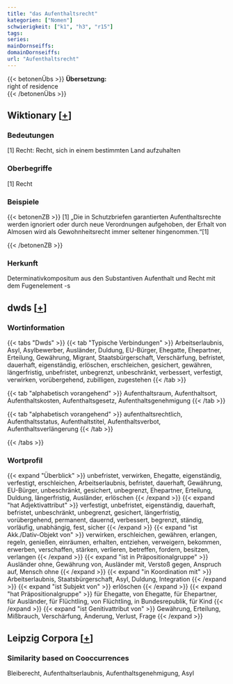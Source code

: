```yaml
---
title: "das Aufenthaltsrecht"
kategorien: ["Nomen"]
schwierigkeit: ["k1", "h3", "r15"]
tags:
series:
mainDornseiffs:
domainDornseiffs:
url: "Aufenthaltsrecht"
---
```


{{< betonenÜbs >}}
**Übersetzung:**  
right of residence  
{{< /betonenÜbs >}}

## Wiktionary [[+](https://de.wiktionary.org/wiki/Aufenthaltsrecht)]

### Bedeutungen
[1] Recht: Recht, sich in einem bestimmten Land aufzuhalten  

### Oberbegriffe
[1] Recht  

### Beispiele
{{< betonenZB >}}
[1] „Die in Schutzbriefen garantierten Aufenthaltsrechte werden ignoriert oder durch neue Verordnungen aufgehoben, der Erhalt von Almosen wird als Gewohnheitsrecht immer seltener hingenommen.“[1]  

{{< /betonenZB >}}
### Herkunft
Determinativkompositum aus den Substantiven Aufenthalt und Recht mit dem Fugenelement -s  



## dwds [[+](https://www.dwds.de/wb/Aufenthaltsrecht)]

### Wortinformation
{{< tabs "Dwds" >}}
{{< tab "Typische Verbindungen" >}}
Arbeitserlaubnis, Asyl, Asylbewerber, Ausländer, Duldung, EU-Bürger, Ehegatte, Ehepartner, Erteilung, Gewährung, Migrant, Staatsbürgerschaft, Verschärfung, befristet, dauerhaft, eigenständig, erlöschen, erschleichen, gesichert, gewähren, längerfristig, unbefristet, unbegrenzt, unbeschränkt, verbessert, verfestigt, verwirken, vorübergehend, zubilligen, zugestehen
{{< /tab >}}

{{< tab "alphabetisch vorangehend" >}}
Aufenthaltsraum, Aufenthaltsort, Aufenthaltskosten, Aufenthaltsgesetz, Aufenthaltsgenehmigung
{{< /tab >}}

{{< tab "alphabetisch vorangehend" >}}
aufenthaltsrechtlich, Aufenthaltsstatus, Aufenthaltstitel, Aufenthaltsverbot, Aufenthaltsverlängerung
{{< /tab >}}

{{< /tabs >}}

### Wortprofil
{{< expand "Überblick" >}} unbefristet, verwirken, Ehegatte, eigenständig, verfestigt, erschleichen, Arbeitserlaubnis, befristet, dauerhaft, Gewährung, EU-Bürger, unbeschränkt, gesichert, unbegrenzt, Ehepartner, Erteilung, Duldung, längerfristig, Ausländer, erlöschen {{< /expand >}}
{{< expand "hat Adjektivattribut" >}} verfestigt, unbefristet, eigenständig, dauerhaft, befristet, unbeschränkt, unbegrenzt, gesichert, längerfristig, vorübergehend, permanent, dauernd, verbessert, begrenzt, ständig, vorläufig, unabhängig, fest, sicher {{< /expand >}}
{{< expand "ist Akk./Dativ-Objekt von" >}} verwirken, erschleichen, gewähren, erlangen, regeln, genießen, einräumen, erhalten, entziehen, verweigern, bekommen, erwerben, verschaffen, stärken, verlieren, betreffen, fordern, besitzen, verlangen {{< /expand >}}
{{< expand "ist in Präpositionalgruppe" >}} Ausländer ohne, Gewährung von, Ausländer mit, Verstoß gegen, Anspruch auf, Mensch ohne {{< /expand >}}
{{< expand "in Koordination mit" >}} Arbeitserlaubnis, Staatsbürgerschaft, Asyl, Duldung, Integration {{< /expand >}}
{{< expand "ist Subjekt von" >}} erlöschen {{< /expand >}}
{{< expand "hat Präpositionalgruppe" >}} für Ehegatte, von Ehegatte, für Ehepartner, für Ausländer, für Flüchtling, von Flüchtling, in Bundesrepublik, für Kind {{< /expand >}}
{{< expand "ist Genitivattribut von" >}} Gewährung, Erteilung, Mißbrauch, Verschärfung, Änderung, Verlust, Frage {{< /expand >}}

## Leipzig Corpora [[+](https://corpora.uni-leipzig.de/en/res?word=Aufenthaltsrecht&corpusId=deu_newscrawl-public_2018)]


### Similarity based on Cooccurrences
Bleiberecht, Aufenthaltserlaubnis, Aufenthaltsgenehmigung, Asyl

